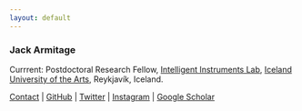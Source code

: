 ```yaml
---
layout: default
---
```


### Jack Armitage

Currrent: Postdoctoral Research Fellow, [Intelligent Instruments Lab](http://iil.is), [Iceland University of the Arts](https://lhi.is), Reykjavík, Iceland.

[Contact](mailto:jack@jackarmitage.com) | [GitHub](http://github.com/jarmitage) | [Twitter](http://twitter.com/jdkarmitage) | [Instagram](http://instagram.com/jdkarmitage) | [Google Scholar](https://scholar.google.com/citations?user=APvoBhUAAAAJ)
